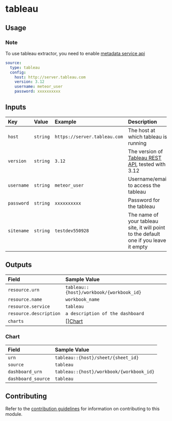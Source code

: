 # tableau

## Usage
### Note
To use tableau extractor, you need to enable [metadata service api](https://help.tableau.com/current/api/metadata_api/en-us/)
```yaml
source:
  type: tableau
  config:
    host: http://server.tableau.com
    version: 3.12
    username: meteor_user
    password: xxxxxxxxxx
```



## Inputs

| Key | Value | Example | Description |    |
| :-- | :---- | :------ | :---------- | :- |
| `host` | `string` | `https://server.tableau.com`         | The host at which tableau is running | *required* |
| `version` | `string` | `3.12`     | The version of [Tableau REST API](https://help.tableau.com/current/api/rest_api/en-us/REST/rest_api_concepts_versions.htm), tested with 3.12 | *required* |
| `username` | `string` | `meteor_user` | Username/email to access the tableau | *required* |
| `password` | `string` | `xxxxxxxxxx` | Password for the tableau | *required* |
| `sitename` | `string` | `testdev550928` | The name of your tableau site, it will point to the default one if you leave it empty | *not required* |

## Outputs

| Field | Sample Value |
| :---- | :---- |
| `resource.urn` | `tableau::{host}/workbook/{workbook_id}` |
| `resource.name` | `workbook_name` |
| `resource.service` | `tableau` |
| `resource.description` | `a description of the dashboard` |
| `charts` | [][Chart](#chart) |

### Chart

| Field | Sample Value |
| :---- | :---- |
| `urn` | `tableau::{host}/sheet/{sheet_id}`             |
| `source` | `tableau` |
| `dashboard_urn` | `tableau::{host}/workbook/{workbook_id}` |
| `dashboard_source` | `tableau` |

## Contributing

Refer to the [contribution guidelines](../../../docs/contribute/guide.md#adding-a-new-extractor) for information on contributing to this module.

